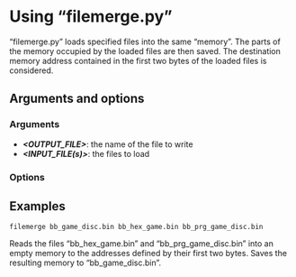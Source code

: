 # Using “filemerge.py”

“filemerge.py” loads specified files into the same “memory”. The parts of the memory occupied by the loaded files are then saved. The destination memory address contained in the first two bytes of the loaded files is considered.


## Arguments and options

### Arguments

* ***&lt;OUTPUT_FILE&gt;***: the name of the file to write
* ***&lt;INPUT_FILE(s)&gt;***: the files to load

### Options


## Examples

```console
filemerge bb_game_disc.bin bb_hex_game.bin bb_prg_game_disc.bin
```

Reads the files “bb_hex_game.bin” and “bb_prg_game_disc.bin” into an empty memory to the addresses defined by their first two bytes. Saves the resulting memory to “bb_game_disc.bin”.